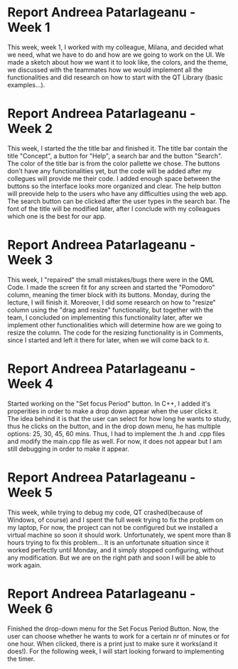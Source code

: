 # Report Andreea Patarlageanu - Week 1
This week, week 1, I worked with my colleague, Milana, and decided what we need, what we have to do and how are we going to work on the UI. We made a sketch about how we want it to look like, the colors, and the theme, we discussed with the teammates how we would implement all the functionalities and did research on how to start with the QT Library (basic examples…).

# Report Andreea Patarlageanu - Week 2
This week, I started the the title bar and finished it. The title bar contain the title "Concept", a button for "Help", a search bar and the button "Search". The color of the title bar is from the color pallette we chose. The buttons don't have any functionalities yet, but the code will be added after my collegues will provide me their code. I added enough space between the buttons so the interface looks more organized and clear. The help button will preovide help to the users who have any difficulties using the web app. The search button can be clicked after the user types in the search bar. The font of the title will be modified later, after I conclude with my colleagues which one is the best for our app.

# Report Andreea Patarlageanu - Week 3
This week, I "repaired" the small mistakes/bugs there were in the QML Code. I made the screen fit for any screen and started the "Pomodoro" column, meaning the timer block with its buttons. Monday, during the lecture, I will finish it. Moreover, I did some research on how to "resize" column using the "drag and resize" functionality,
but together with the team, I concluded on implementing this functionality later, after we implement other functionalities which will determine how are we going to resize the column. The code for the resizing functionality is in Comments, since I started and left it there for later, when we will come back to it.

# Report Andreea Patarlageanu - Week 4 
Started working on the "Set focus Period" button. In C++, I added it's properities in order to make a drop down appear when the user clicks it. The idea behind it is that the user can select for how long he wants to study, thus he clicks on the button, and in the drop down menu, he has multiple options: 25, 30, 45, 60 mins. 
Thus, I had to implement the .h and .cpp files and modify the main.cpp file as well. For now, it does not appear but I am still debugging in order to make it appear.  

# Report Andreea Patarlageanu - Week 5 
This week, while trying to debug my code, QT crashed(because of Windows, of course) and I spent the full week trying to fix the problem on my laptop, For now, the project can not be configured but we installed a virtual machine so soon it should work. Unfortunately, we spent more than 8 hours trying to fix this problem... 
It is an unfortunate situation since it worked perfectly until Monday, and it simply stopped configuring, without any modification. But we are on the right path and soon I will be able to work again.

# Report Andreea Patarlageanu - Week 6
Finished the drop-down menu for the Set Focus Period Button. Now, the user can choose whether he wants to work for a certain nr of minutes or for one hour. When clicked, there is a print just to make sure it works(and it does!). For the following week, I will start looking forward to implementing the timer.
